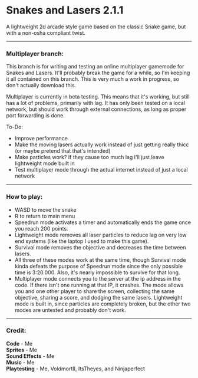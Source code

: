 # Snakes and Lasers 2.1.1
A lightweight 2d arcade style game based on the classic Snake game, but with a non-osha compliant twist.

---

### Multiplayer branch:
This branch is for writing and testing an online multiplayer gamemode for Snakes and Lasers. It'll probably break the game for a while, so I'm keeping it all contained on this branch. This is very much a work in progress, so don't actually download this.

Multiplayer is currently in beta testing. This means that it's working, but still has a lot of problems, primarily with lag. It has only been tested on a local network, but should work through external connections, as long as proper port forwarding is done.

To-Do:
 - Improve performance
 - Make the moving lasers actually work instead of just getting really thicc (or maybe pretend that that's intended)
 - Make particles work? If they cause too much lag I'll just leave lightweight mode built in
 - Test multiplayer mode through the actual internet instead of just a local network

---

### How to play:   
 - WASD to move the snake   
 - R to return to main menu   
 - Speedrun mode activates a timer and automatically ends the game once you reach 200 points.   
 - Lightweight mode removes all laser particles to reduce lag on very low end systems (like the laptop I used to make this game).   
 - Survival mode removes the objective and decreases the time between lasers.   
 - All three of these modes work at the same time, though Survival mode kinda defeats the purpose of Speedrun mode since the only possible time is 3:20.000. Also, it's nearly impossible to survive for that long.   
 - Multiplayer mode connects you to the server at the ip address in the code. If there isn't one running at that IP, it crashes. The mode allows you and one other player to share the screen, collecting the same objective, sharing a score, and dodging the same lasers. Lightweight mode is built in, since particles are completely broken, but the other two modes are untested and probably don't work.

---

### Credit:   
**Code** - Me   
**Sprites** - Me   
**Sound Effects** - Me   
**Music** - Me   
**Playtesting** - Me, VoldmortII, ItsTheyes, and Ninjaperfect   
